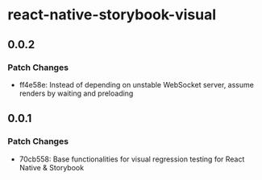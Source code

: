 # react-native-storybook-visual

## 0.0.2

### Patch Changes

- ff4e58e: Instead of depending on unstable WebSocket server, assume renders by waiting and preloading

## 0.0.1

### Patch Changes

- 70cb558: Base functionalities for visual regression testing for React Native & Storybook
